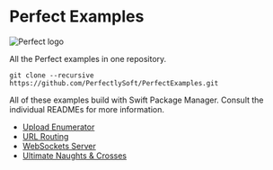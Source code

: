 # Perfect Examples
![Perfect logo](https://www.perfect.org/images/icon_128x128.png)

All the Perfect examples in one repository.

```
git clone --recursive https://github.com/PerfectlySoft/PerfectExamples.git
```

All of these examples build with Swift Package Manager. Consult the individual READMEs for more information.

* [Upload Enumerator](https://github.com/PerfectlySoft/PerfectExample-UploadEnumerator)
* [URL Routing](https://github.com/PerfectlySoft/PerfectExample-URLRouting)
* [WebSockets Server](https://github.com/PerfectlySoft/PerfectExample-WebSocketsServer)
* [Ultimate Naughts &amp; Crosses](https://github.com/PerfectlySoft/Perfect-UltimateNaughtsAndCrosses.git)
